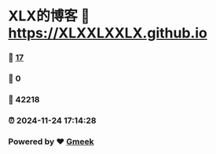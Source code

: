 # XLX的博客 :link: https://XLXXLXXLX.github.io 
### :page_facing_up: [17](https://XLXXLXXLX.github.io/tag.html) 
### :speech_balloon: 0 
### :hibiscus: 42218 
### :alarm_clock: 2024-11-24 17:14:28 
### Powered by :heart: [Gmeek](https://github.com/Meekdai/Gmeek)
